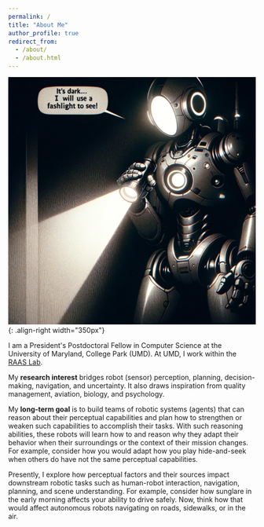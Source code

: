 ```yaml
---
permalink: /
title: "About Me"
author_profile: true
redirect_from: 
  - /about/
  - /about.html
---
```


<!-- ![Illustration of light-based perceptual factors](/images/blinding_sunlight_for_robot.png){: .align-right width="350px"} -->
![Illustration of light-based perceptual factors 2](/images/dark_room_flashlight_robot.png){: .align-right width="350px"}


I am a President's Postdoctoral Fellow in Computer Science at the University of Maryland, College Park (UMD). At UMD, I work within the [RAAS Lab](https://www.raaslab.org).

My **research interest** bridges robot (sensor) perception, planning, decision-making, navigation, and uncertainty. It also draws inspiration from quality management, aviation, biology, and psychology.

My **long-term goal** is to build teams of robotic systems (agents) that can reason about their perceptual capabilities and plan how to strengthen or weaken such capabilities to accomplish their tasks. With such reasoning abilities, these robots will learn how to and reason why they adapt their behavior when their surroundings or the context of their mission changes. For example, consider how you would adapt how you play hide-and-seek when others do have not the same perceptual capabilities.

<!--
1. Reason about their perceptual capabilities.

2. Reason about the perceptual capabilities of others.

3. Plan how to strengthen or weaken such capabilities (i.e., either their perception or the perception of others) to accomplish a task.
-->

<!-- For example, let us say a robot (the agent) needs to visually search for spare parts (the task) to repair one of its arms. But the parts are in a dimly lit room, which makes it hard to find them. So, the robot uses a flashlight to illuminate the room, strengthening its ability to see the parts (see figure). Through my long-term work, this robot **understands** that the room is *not well-lit*; its cameras *work best in well-lit areas*; light sources such as flashlight *illuminate* areas; and using a light source appropriately *increases its (the robot's) ability* to search for the spare parts in the room. In a much different example, a robot **understands** that creating glare with lights will temporarily blind adversaries, weakening its adversaries' ability to see it and helping it avoid capture. -->

Presently, I explore how perceptual factors and their sources impact downstream robotic tasks such as human-robot interaction, navigation, planning, and scene understanding. For example, consider how sunglare in the early morning affects your ability to drive safely. Now, think how that would affect autonomous robots navigating on roads, sidewalks, or in the air.
